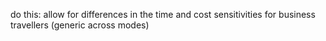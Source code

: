 do this: allow for differences in the time and cost sensitivities for business travellers (generic across modes)





